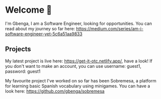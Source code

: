 # Welcome 👋

<!--
**gbenga/gbenga** is a ✨ _special_ ✨ repository because its `README.md` (this file) appears on your GitHub profile.
-->

I'm Gbenga, I am a Software Engineer, looking for opportunities. You can read about my journey so far here: https://medium.com/series/am-i-software-engineer-yet-5c6a51aa9833

## Projects

My latest project is live here: https://get-it-otc.netlify.app/, have a look! If you don't want to make an account, you can use username: guest1, password: guest1

My favourite project I've worked on so far has been Sobremesa, a platform for learning basic Spanish vocabulary using minigames. You can have a look here: https://github.com/gbenga/sobremesa
